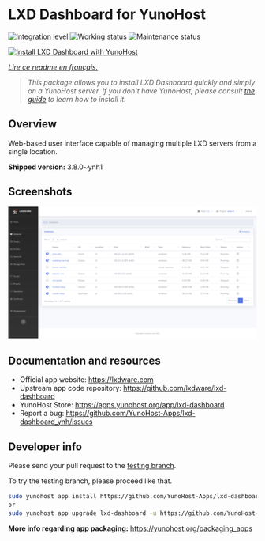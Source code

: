 <!--
N.B.: This README was automatically generated by https://github.com/YunoHost/apps/tree/master/tools/README-generator
It shall NOT be edited by hand.
-->

# LXD Dashboard for YunoHost

[![Integration level](https://dash.yunohost.org/integration/lxd-dashboard.svg)](https://dash.yunohost.org/appci/app/lxd-dashboard) ![Working status](https://ci-apps.yunohost.org/ci/badges/lxd-dashboard.status.svg) ![Maintenance status](https://ci-apps.yunohost.org/ci/badges/lxd-dashboard.maintain.svg)

[![Install LXD Dashboard with YunoHost](https://install-app.yunohost.org/install-with-yunohost.svg)](https://install-app.yunohost.org/?app=lxd-dashboard)

*[Lire ce readme en français.](./README_fr.md)*

> *This package allows you to install LXD Dashboard quickly and simply on a YunoHost server.
If you don't have YunoHost, please consult [the guide](https://yunohost.org/#/install) to learn how to install it.*

## Overview

Web-based user interface capable of managing multiple LXD servers from a single location.


**Shipped version:** 3.8.0~ynh1

## Screenshots

![Screenshot of LXD Dashboard](./doc/screenshots/screenshot01.png)

## Documentation and resources

* Official app website: <https://lxdware.com>
* Upstream app code repository: <https://github.com/lxdware/lxd-dashboard>
* YunoHost Store: <https://apps.yunohost.org/app/lxd-dashboard>
* Report a bug: <https://github.com/YunoHost-Apps/lxd-dashboard_ynh/issues>

## Developer info

Please send your pull request to the [testing branch](https://github.com/YunoHost-Apps/lxd-dashboard_ynh/tree/testing).

To try the testing branch, please proceed like that.

``` bash
sudo yunohost app install https://github.com/YunoHost-Apps/lxd-dashboard_ynh/tree/testing --debug
or
sudo yunohost app upgrade lxd-dashboard -u https://github.com/YunoHost-Apps/lxd-dashboard_ynh/tree/testing --debug
```

**More info regarding app packaging:** <https://yunohost.org/packaging_apps>
